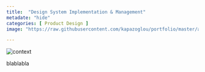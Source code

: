 ```yaml
---
title:  "Design System Implementation & Management"
metadate: "hide"
categories: [ Product Design ]
image: "https://raw.githubusercontent.com/kapazoglou/portfolio/master/assets/images/item/NorthstarDS.png"

---
```


![context](https://raw.githubusercontent.com/kapazoglou/portfolio/master/assets/images/item/DScontext.png)

blablabla


